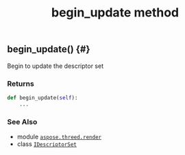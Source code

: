 ﻿---
title: begin_update method
second_title: Aspose.3D for Python via .NET API References
description: 
type: docs
weight: 20
url: /python-net/aspose.threed.render/idescriptorset/begin_update/
is_root: false
---

## begin_update() {#}

Begin to update the descriptor set


### Returns 





```python
def begin_update(self):
    ...
```





### See Also
* module [`aspose.threed.render`](../../)
* class [`IDescriptorSet`](/3d/python-net/aspose.threed.render/idescriptorset)
